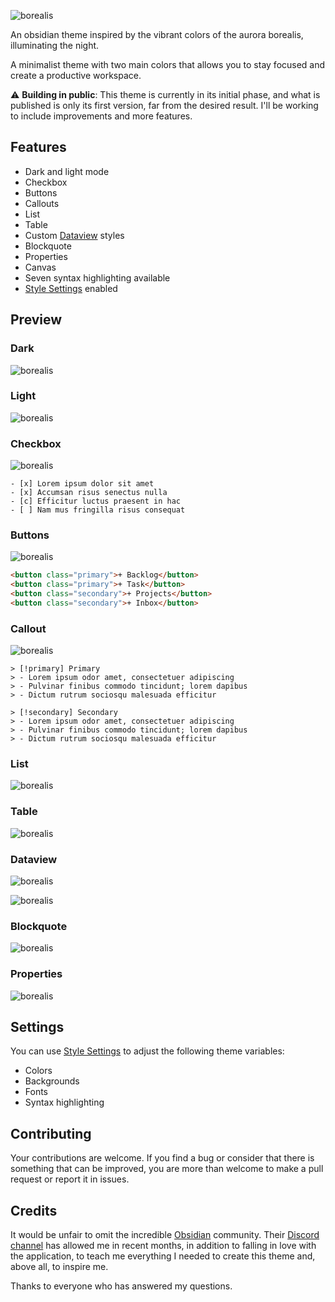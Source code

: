 ![borealis](docs/borealis.png)

An obsidian theme inspired by the vibrant colors of the aurora borealis, illuminating the night.

A minimalist theme with two main colors that allows you to stay focused and create a productive workspace.

⚠️ **Building in public**: This theme is currently in its initial phase, and what is published is only its first version, far from the desired result. I'll be working to include improvements and more features.

## Features
- Dark and light mode
- Checkbox
- Buttons
- Callouts
- List
- Table
- Custom [Dataview](https://github.com/blacksmithgu/obsidian-dataview) styles
- Blockquote
- Properties
- Canvas
- Seven syntax highlighting available
- [Style Settings](https://github.com/mgmeyers/obsidian-style-settings) enabled

## Preview

### Dark
![borealis](docs/dark.png)

### Light
![borealis](docs/light.png)

### Checkbox
![borealis](docs/checkbox.png)
```
- [x] Lorem ipsum dolor sit amet
- [x] Accumsan risus senectus nulla
- [c] Efficitur luctus praesent in hac
- [ ] Nam mus fringilla risus consequat
```

### Buttons
![borealis](docs/button.png)
```html
<button class="primary">+ Backlog</button>
<button class="primary">+ Task</button>
<button class="secondary">+ Projects</button>
<button class="secondary">+ Inbox</button>
```

### Callout
![borealis](docs/callout.png)
```
> [!primary] Primary
> - Lorem ipsum odor amet, consectetuer adipiscing
> - Pulvinar finibus commodo tincidunt; lorem dapibus
> - Dictum rutrum sociosqu malesuada efficitur

> [!secondary] Secondary
> - Lorem ipsum odor amet, consectetuer adipiscing
> - Pulvinar finibus commodo tincidunt; lorem dapibus
> - Dictum rutrum sociosqu malesuada efficitur
```

### List
![borealis](docs/list.png)

### Table
![borealis](docs/table.png)

### Dataview
![borealis](docs/dataview-table.png)

![borealis](docs/dataview-task.png)

### Blockquote
![borealis](docs/blockquote.png)

### Properties
![borealis](docs/properties.png)

## Settings

You can use [Style Settings](https://github.com/mgmeyers/obsidian-style-settings) to adjust the following theme variables:
- Colors
- Backgrounds
- Fonts
- Syntax highlighting

## Contributing

Your contributions are welcome. If you find a bug or consider that there is something that can be improved, you are more than welcome to make a pull request or report it in issues.

## Credits

It would be unfair to omit the incredible [Obsidian](https://obsidian.md/) community. Their [Discord channel](https://obsidian.md/community) has allowed me in recent months, in addition to falling in love with the application, to teach me everything I needed to create this theme and, above all, to inspire me.

Thanks to everyone who has answered my questions.
